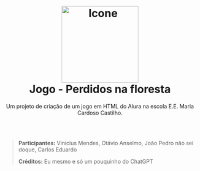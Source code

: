 <h1 align="center">
  <br>
  <img src="https://i.imgur.com/YDdOiiC.png" alt="Icone" width="200">
  <br>
  Jogo - Perdidos na floresta
  <br>
</h1>

<p align="center">Um projeto de criação de um jogo em HTML do Alura na escola E.E. Maria Cardoso Castilho.</p>

<br>
<br>

> **Participantes:** Vinicius Mendes, Otávio Anselmo, João Pedro não sei doque, Carlos Eduardo
> 
> **Créditos:** Eu mesmo e só um pouquinho do ChatGPT
